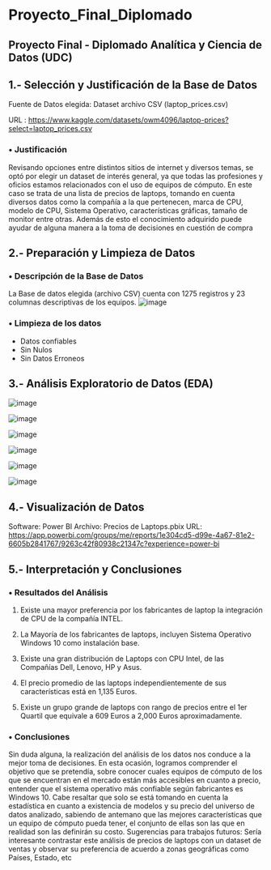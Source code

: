 # Proyecto_Final_Diplomado

## Proyecto Final - Diplomado Analítica y Ciencia de Datos (UDC)

## 1.- Selección y Justificación de la Base de Datos

Fuente de Datos elegida: Dataset archivo CSV (laptop_prices.csv)

URL :  https://www.kaggle.com/datasets/owm4096/laptop-prices?select=laptop_prices.csv

### •	Justificación
Revisando opciones entre distintos sitios de internet y diversos temas, se optó por elegir un dataset de interés general, ya que todas las profesiones y oficios estamos relacionados con el uso de equipos de cómputo. En este caso se trata de una lista de precios de laptops, tomando en cuenta diversos datos como la compañía a la que pertenecen, marca de CPU, modelo de CPU, Sistema Operativo, características gráficas, tamaño de monitor entre otras.
Además de esto el conocimiento adquirido puede ayudar de alguna manera a la toma de decisiones en cuestión de compra


## 2.- Preparación y Limpieza de Datos

### •	Descripción de la Base de Datos
La Base de datos elegida (archivo CSV) cuenta con 1275 registros y 23 columnas descriptivas de los equipos.
![image](https://github.com/user-attachments/assets/8fefc9bd-d767-4869-8103-1cc824046d61)

### •	Limpieza de los datos
- Datos confiables
- Sin Nulos
- Sin Datos Erroneos

## 3.- Análisis Exploratorio de Datos (EDA)
![image](https://github.com/user-attachments/assets/9e207677-bc89-4241-9312-a36cd27ce994)

![image](https://github.com/user-attachments/assets/e7559b81-7634-4ae5-ae72-9cf5319c363e)

![image](https://github.com/user-attachments/assets/d6fdbfcb-2372-4944-b87f-7e1674e10a4f)

![image](https://github.com/user-attachments/assets/51d6c74d-6627-4ff1-affd-42602f69875d)

![image](https://github.com/user-attachments/assets/8ee814d6-c333-4acf-a2cd-4104e7a5d2a8)

![image](https://github.com/user-attachments/assets/953c404c-575e-4514-a0c2-354ed1227163)


## 4.- Visualización de Datos
Software: Power BI
Archivo:  Precios de Laptops.pbix
URL: https://app.powerbi.com/groups/me/reports/1e304cd5-d99e-4a67-81e2-6605b2841767/9263c42f80938c21347c?experience=power-bi


## 5.- Interpretación y Conclusiones

### •	Resultados del Análisis
1.	Existe una mayor preferencia por los fabricantes de laptop la integración de CPU de la compañía INTEL.

2.	La Mayoría de los fabricantes de laptops, incluyen Sistema Operativo Windows 10 como instalación base.

3.	Existe una gran distribución de Laptops con CPU Intel, de las Compañías Dell, Lenovo, HP y Asus.

4.	El precio promedio de las laptops independientemente de sus características está en 1,135 Euros.

5.	Existe un grupo grande de laptops con rango de precios entre el 1er Quartil que equivale a 609 Euros a 2,000 Euros aproximadamente.


### •	Conclusiones

Sin duda alguna, la realización del análisis de los datos nos conduce a la mejor toma de decisiones. En esta ocasión, logramos comprender el objetivo que se pretendía, sobre conocer cuales equipos de cómputo de los que se encuentran en el mercado están más accesibles en cuanto a precio, entender que el sistema operativo más confiable según fabricantes es Windows 10. Cabe resaltar que solo se está tomando en cuenta la estadística en cuanto a existencia de modelos y su precio del universo de datos analizado, sabiendo de antemano que las mejores características que un equipo de cómputo pueda tener, el conjunto de ellas son las que en realidad son las definirán su costo.
Sugerencias para trabajos futuros: Sería interesante contrastar este análisis de precios de laptops con un dataset de ventas y observar su preferencia de acuerdo a zonas geográficas como Países, Estado, etc









